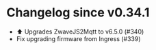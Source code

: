 # Changelog since v0.34.1
- ⬆️ Upgrades ZwaveJS2Mqtt to v6.5.0 (#340) 
- Fix upgrading firmware from Ingress (#339) 
